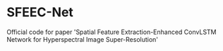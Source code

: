 # SFEEC-Net
Official code for paper 'Spatial Feature Extraction-Enhanced ConvLSTM Network for Hyperspectral Image Super-Resolution'
